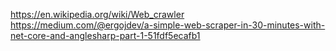 https://en.wikipedia.org/wiki/Web_crawler
https://medium.com/@ergojdev/a-simple-web-scraper-in-30-minutes-with-net-core-and-anglesharp-part-1-51fdf5ecafb1